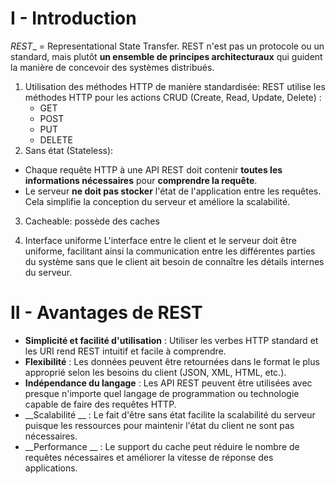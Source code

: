 # I - Introduction
_REST__ = Representational State Transfer.
REST n'est pas un protocole ou un standard, mais plutôt __un ensemble de principes architecturaux__ qui guident la manière de concevoir des systèmes distribués.

1. Utilisation des méthodes HTTP de manière standardisée: 
REST utilise les méthodes HTTP pour les actions CRUD (Create, Read, Update, Delete) :
    * GET
    * POST
    * PUT
    * DELETE
2. Sans état (Stateless):
* Chaque requête HTTP à une API REST doit contenir __toutes les informations nécessaires__ pour __comprendre la requête__.
* Le serveur __ne doit pas stocker__ l'état de l'application entre les requêtes. Cela simplifie la conception du serveur et améliore la scalabilité.

3. Cacheable: possède des caches

4. Interface uniforme
L'interface entre le client et le serveur doit être uniforme, facilitant ainsi la communication entre les différentes parties du système sans que le client ait besoin de connaître les détails internes du serveur. 

# II - Avantages de REST
* __Simplicité et facilité d'utilisation__ : Utiliser les verbes HTTP standard et les URI rend REST intuitif et facile à comprendre.
* __Flexibilité__ :  Les données peuvent être retournées dans le format le plus approprié selon les besoins du client (JSON, XML, HTML, etc.).
* __Indépendance du langage__ : Les API REST peuvent être utilisées avec presque n'importe quel langage de programmation ou technologie capable de faire des requêtes HTTP.
* __Scalabilité __ : Le fait d'être sans état facilite la scalabilité du serveur puisque les ressources pour maintenir l'état du client ne sont pas nécessaires.
* __Performance __ : Le support du cache peut réduire le nombre de requêtes nécessaires et améliorer la vitesse de réponse des applications.


